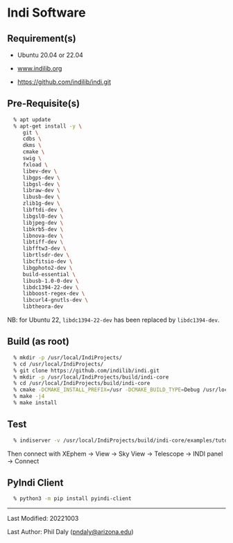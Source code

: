 # Indi Software

## Requirement(s)

 - Ubuntu 20.04 or 22.04

 - www.indilib.org

 - https://github.com/indilib/indi.git

## Pre-Requisite(s)

```bash
  % apt update
  % apt-get install -y \
     git \
     cdbs \
     dkms \
     cmake \
     swig \
     fxload \
     libev-dev \
     libgps-dev \
     libgsl-dev \
     libraw-dev \
     libusb-dev \
     zlib1g-dev \
     libftdi-dev \
     libgsl0-dev \
     libjpeg-dev \
     libkrb5-dev \
     libnova-dev \
     libtiff-dev \
     libfftw3-dev \
     librtlsdr-dev \
     libcfitsio-dev \
     libgphoto2-dev \
     build-essential \
     libusb-1.0-0-dev \
     libdc1394-22-dev \
     libboost-regex-dev \
     libcurl4-gnutls-dev \
     libtheora-dev
```

NB: for Ubuntu 22, `libdc1394-22-dev` has been replaced by `libdc1394-dev`.

## Build (as root)

```bash
  % mkdir -p /usr/local/IndiProjects/
  % cd /usr/local/IndiProjects/
  % git clone https://github.com/indilib/indi.git
  % mkdir -p /usr/local/IndiProjects/build/indi-core
  % cd /usr/local/IndiProjects/build/indi-core
  % cmake -DCMAKE_INSTALL_PREFIX=/usr -DCMAKE_BUILD_TYPE=Debug /usr/local/IndiProjects/indi
  % make -j4
  % make install
```

## Test

```bash
  % indiserver -v /usr/local/IndiProjects/build/indi-core/examples/tutorial_one/tutorial_one
```

Then connect with XEphem -> View -> Sky View -> Telescope -> INDI panel -> Connect


## PyIndi Client

```bash
  % python3 -m pip install pyindi-client
```

--------------------------------------

Last Modified: 20221003

Last Author: Phil Daly (pndaly@arizona.edu)
